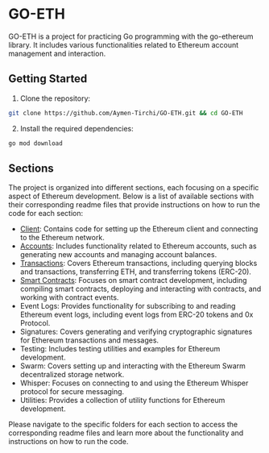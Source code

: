 # GO-ETH

GO-ETH is a project for practicing Go programming with the go-ethereum library. It includes various functionalities related to Ethereum account management and interaction.

## Getting Started

1. Clone the repository:

```bash
git clone https://github.com/Aymen-Tirchi/GO-ETH.git && cd GO-ETH
```

2. Install the required dependencies:

```bash
go mod download
```

## Sections

The project is organized into different sections, each focusing on a specific aspect of Ethereum development. Below is a list of available sections with their corresponding readme files that provide instructions on how to run the code for each section:

- [Client](https://github.com/Aymen-Tirchi/GO-ETH/tree/main/client): Contains code for setting up the Ethereum client and connecting to the Ethereum network.
- [Accounts](https://github.com/Aymen-Tirchi/GO-ETH/tree/main/Accounts): Includes functionality related to Ethereum accounts, such as generating new accounts and managing account balances.
- [Transactions](https://github.com/Aymen-Tirchi/GO-ETH/tree/main/Transactions): Covers Ethereum transactions, including querying blocks and transactions, transferring ETH, and transferring tokens (ERC-20).
- [Smart Contracts](https://github.com/Aymen-Tirchi/GO-ETH/tree/main/SmartContracts): Focuses on smart contract development, including compiling smart contracts, deploying and interacting with contracts, and working with contract events.
- Event Logs: Provides functionality for subscribing to and reading Ethereum event logs, including event logs from ERC-20 tokens and 0x Protocol.
- Signatures: Covers generating and verifying cryptographic signatures for Ethereum transactions and messages.
- Testing: Includes testing utilities and examples for Ethereum development.
- Swarm: Covers setting up and interacting with the Ethereum Swarm decentralized storage network.
- Whisper: Focuses on connecting to and using the Ethereum Whisper protocol for secure messaging.
- Utilities: Provides a collection of utility functions for Ethereum development.

Please navigate to the specific folders for each section to access the corresponding readme files and learn more about the functionality and instructions on how to run the code.
